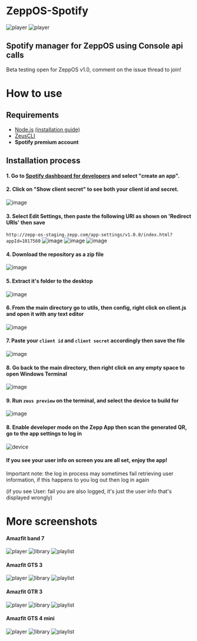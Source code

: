 # ZeppOS-Spotify

![player](https://user-images.githubusercontent.com/62400508/216854610-34e33b0f-815b-4127-8d8d-81e2e7f77969.png)
![player](https://user-images.githubusercontent.com/62400508/216854731-967dcb84-b12b-497a-befb-0c8751d206c3.png)

## Spotify manager for ZeppOS using Console api calls 
Beta testing open for ZeppOS v1.0, comment on the issue thread to join!

# How to use

## Requirements

* [Node.js](https://nodejs.org/es/) [(installation guide)](https://www.youtube.com/watch?v=MrJkkG-yt7A&ab_channel=Accountech-OnlineCourse)
* [ZeusCLI](https://docs.zepp.com/docs/guides/tools/cli/#installing-the-zeus-cli)
* __Spotify premium account__

## Installation process

#### 1. Go to [Spotify dashboard for developers](https://developer.spotify.com/dashboard/applications) and select "create an app".

#### 2. Click on "Show client secret" to see both your client id and secret.
![image](https://user-images.githubusercontent.com/62400508/218193119-a8d260e2-8ba9-4441-87d8-0cfa81d44344.png)

#### 3. Select Edit Settings, then paste the following URI as shown on 'Redirect URIs' then save
`http://zepp-os-staging.zepp.com/app-settings/v1.0.0/index.html?appId=1017560`
![image](https://user-images.githubusercontent.com/62400508/218193247-40511909-9e62-4122-a704-067f32d4a815.png)
![image](https://user-images.githubusercontent.com/62400508/218193471-6043a0da-7985-4d41-b190-8dd2e9a8b334.png)
![image](https://user-images.githubusercontent.com/62400508/218193505-9808331f-9a60-4bb9-930c-423e8d2b83de.png)

#### 4. Download the repository as a zip file
![image](https://user-images.githubusercontent.com/62400508/218191548-60a85e03-a04d-4614-ba88-cd47e46bbc70.png)

#### 5. Extract it's folder to the desktop
![image](https://user-images.githubusercontent.com/62400508/218191809-8ee83c3a-ce5d-4f32-9a9c-110cf9309d11.png)

#### 6. From the main directory go to utils, then config, right click on client.js and open it with any text editor
![image](https://user-images.githubusercontent.com/62400508/218192244-e9775779-ce6b-40c1-8dd9-958639c72444.png)

#### 7. Paste your `client id` and `client secret` accordingly then save the file
![image](https://user-images.githubusercontent.com/62400508/218193819-23b1dc9c-14bb-4a46-93a6-accf605272ff.png)

#### 8. Go back to the main directory, then right click on any empty space to open Windows Terminal
![image](https://user-images.githubusercontent.com/62400508/218194401-edd87cf2-accc-4aed-a064-bbe2913c29ea.png)

#### 9. Run `zeus preview` on the terminal, and select the device to build for
![image](https://user-images.githubusercontent.com/62400508/218194662-457b8f27-42af-4070-a187-0338cd1b0cca.png)

#### 8. Enable developer mode on the Zepp App then scan the generated QR, go to the app settings to log in
![device](https://user-images.githubusercontent.com/62400508/218196156-f082b4bd-3802-4696-b3cd-37cb2e704392.png)

#### If you see your user info on screen you are all set, enjoy the app!

Important note: the log in process may sometimes fail retrieving user information, if this happens to you log out then log in again 

(if you see User: fail you are also logged, it's just the user info that's displayed wrongly)

# More screenshots

#### Amazfit band 7

![player](https://user-images.githubusercontent.com/62400508/216854610-34e33b0f-815b-4127-8d8d-81e2e7f77969.png)
![library](https://user-images.githubusercontent.com/62400508/216854612-a0e70cc5-4189-4656-987d-3bb5f95c1f59.png)
![playlist](https://user-images.githubusercontent.com/62400508/216854616-061febee-1826-425c-be6a-ab0e5807f3bd.png)

#### Amazfit GTS 3

![player](https://user-images.githubusercontent.com/62400508/216854633-4597bbf3-e8c3-4711-a16f-2a222f5e4703.png)
![library](https://user-images.githubusercontent.com/62400508/216854638-3f3841b8-7f95-4a83-b912-3cd9b2185184.png)
![playlist](https://user-images.githubusercontent.com/62400508/216854639-54c5db0b-4476-4808-9392-318fe70bc419.png)

#### Amazfit GTR 3

![player](https://user-images.githubusercontent.com/62400508/216854665-69081548-b4b3-4398-bea0-1fe89646c5f2.png)
![library](https://user-images.githubusercontent.com/62400508/216854698-8c2ea818-1070-4e43-ac15-1ed3229ea94e.png)
![playlist](https://user-images.githubusercontent.com/62400508/216854702-7b321878-7884-41e8-be09-ef6418bea089.png)

#### Amazfit GTS 4 mini

![player](https://user-images.githubusercontent.com/62400508/216854731-967dcb84-b12b-497a-befb-0c8751d206c3.png)
![library](https://user-images.githubusercontent.com/62400508/216854733-e8936b80-2b72-4a19-b97c-541df332fbe9.png)
![playlist](https://user-images.githubusercontent.com/62400508/216854736-4316a5ab-9111-435a-8a40-a6254a852544.png)
